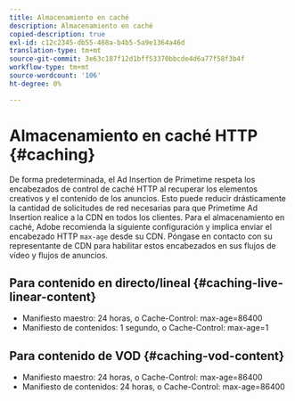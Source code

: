 ```yaml
---
title: Almacenamiento en caché
description: Almacenamiento en caché
copied-description: true
exl-id: c12c2345-db55-468a-b4b5-5a9e1364a46d
translation-type: tm+mt
source-git-commit: 3e63c187f12d1bff53370bbcde4d6a77f58f3b4f
workflow-type: tm+mt
source-wordcount: '106'
ht-degree: 0%

---
```


# Almacenamiento en caché HTTP {#caching}

De forma predeterminada, el Ad Insertion de Primetime respeta los encabezados de control de caché HTTP al recuperar los elementos creativos y el contenido de los anuncios.  Esto puede reducir drásticamente la cantidad de solicitudes de red necesarias para que Primetime Ad Insertion realice a la CDN en todos los clientes.  Para el almacenamiento en caché, Adobe recomienda la siguiente configuración y implica enviar el encabezado HTTP `max-age` desde su CDN.  Póngase en contacto con su representante de CDN para habilitar estos encabezados en sus flujos de vídeo y flujos de anuncios.

## Para contenido en directo/lineal {#caching-live-linear-content}

* Manifiesto maestro: 24 horas, o Cache-Control: max-age=86400
* Manifiesto de contenidos: 1 segundo, o Cache-Control: max-age=1

## Para contenido de VOD {#caching-vod-content}

* Manifiesto maestro: 24 horas, o Cache-Control: max-age=86400
* Manifiesto de contenidos: 24 horas, o Cache-Control: max-age=86400
